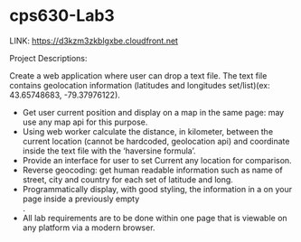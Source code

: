 # cps630-Lab3

LINK: https://d3kzm3zkblgxbe.cloudfront.net

Project Descriptions:

Create a web application where user can drop a text file. The text file contains geolocation information (latitudes and longitudes set/list)(ex: 43.65748683, -79.37976122).
- Get user current position and display on a map in the same page: may use any map api for this purpose.
- Using web worker calculate the distance, in kilometer, between the current location (cannot be hardcoded, geolocation api) and coordinate inside the text file with the ‘haversine formula’.
- Provide an interface for user to set Current any location for comparison.
- Reverse geocoding: get human readable information such as name of street, city and country for each set of latitude and long.
- Programmatically display, with good styling, the information in a on your page inside a previously empty <section>.
- All lab requirements are to be done within one page that is viewable on any platform via a modern browser.
